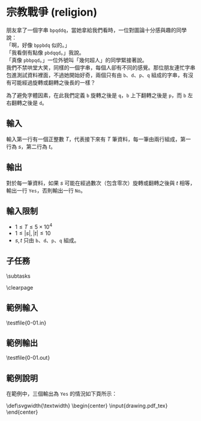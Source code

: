 # 宗教戰爭 (religion)

朋友拿了一個字串 `bpqddq`，當她拿給我們看時，一位對圖論十分感與趣的同學說：  
「啊，好像 `bppbdq` 似的。」  
「我看倒有點像 `pbdqqd`。」我說。  
「真像 `pbbpqd`。」一位外號叫「幾何超人」的同學緊接著說。  
我們不禁哄堂大笑，同樣的一個字串，每個人卻有不同的感覺。那位朋友連忙字串包進測試資料裡面，不過她開始好奇，兩個只有由 `b`、`d`、`p`、`q` 組成的字串，有沒有可能經過旋轉或翻轉之後長的一樣？  

為了避免字體因素，在此我們定義 `b` 旋轉之後是 `q`，`b` 上下翻轉之後是 `p`，而 `b` 左右翻轉之後是 `d`。

## 輸入
輸入第一行有一個正整數 $T$，代表接下來有 $T$ 筆資料，每一筆由兩行組成，第一行為 $s$，第二行為 $t$。

## 輸出
對於每一筆資料，如果 $s$ 可能在經過數次（包含零次）旋轉或翻轉之後與 $t$ 相等，輸出一行 `Yes`，否則輸出一行 `No`。  

## 輸入限制
 - $1 \leq T \leq 5 \times 10^4$
 - $1 \leq |s|, |t| \leq 10$
 - $s, t$  只由 `b`、`d`、`p`、`q` 組成。

## 子任務
\subtasks

\clearpage

## 範例輸入
\testfile{0-01.in}

## 範例輸出
\testfile{0-01.out}

## 範例說明

在範例中，三個輸出為 `Yes` 的情況如下頁所示：  

\def\svgwidth{\textwidth}
\begin{center}
    \input{drawing.pdf_tex}
\end{center}

